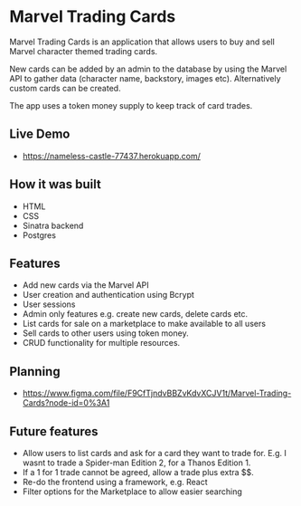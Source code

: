 # Marvel Trading Cards

Marvel Trading Cards is an application that allows users to buy and sell Marvel character themed trading cards.

New cards can be added by an admin to the database by using the Marvel API to gather data (character name, backstory, images etc). Alternatively custom cards can be created.

The app uses a token money supply to keep track of card trades.

## Live Demo
- https://nameless-castle-77437.herokuapp.com/

## How it was built
- HTML
- CSS
- Sinatra backend
- Postgres

## Features
- Add new cards via the Marvel API
- User creation and authentication using Bcrypt
- User sessions
- Admin only features e.g. create new cards, delete cards etc.
- List cards for sale on a marketplace to make available to all users
- Sell cards to other users using token money.
- CRUD functionality for multiple resources.

## Planning
- https://www.figma.com/file/F9CfTjndvBBZvKdvXCJV1t/Marvel-Trading-Cards?node-id=0%3A1

## Future features
- Allow users to list cards and ask for a card they want to trade for. E.g. I wasnt to trade a Spider-man Edition 2, for a Thanos Edition 1.
- If a 1 for 1 trade cannot be agreed, allow a trade plus extra $$.
- Re-do the frontend using a framework, e.g. React
- Filter options for the Marketplace to allow easier searching